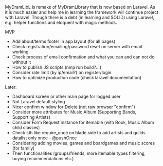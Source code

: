 MyDramLibL is remake of MyDramLibrary that is now based on Laravel.
As it is much easier and help me in learning the framework will continue project with Laravel.
Though there is a debt (in learning and SOLID) using Laravel, e.g. helper functions and eloquent with magic methods.

MVP
- Add about/terms footer in app layout (for all pages)
- Check registration/emailing/password reset on server with email working
- Check process of email confirmation and what you can and can not do without it
- How to publish JS scripts (nmp run build?...)
- Consider rate limit (by ip/email?) on register/login
- How to optimize production code (check laravel documentation)

Later:
- Dashboard screen or other main page for logged user
- Not Laravel default styling
- Nicer confirm window for Delete (not raw browser "confirm")
- Consider more attributes for Music Album (Supporting Bands, Supporting Artists)
- Consider Form Request instance for itemable (with Book, Music Album child classes)
- Check sth like require_once on blade side to add artists and guilds datalist only once - @pushOnce
- Considering adding movies, games and boardgames and music scores (for family)
- Then functionalities (groups/friends, more itemable types filtering, buying recommendations etc.)
